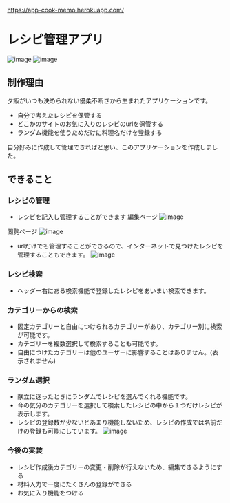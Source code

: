 https://app-cook-memo.herokuapp.com/

# レシピ管理アプリ
![image](https://user-images.githubusercontent.com/55653128/70107082-e1548f00-1688-11ea-899b-57ff0995dbc8.png)
![image](https://user-images.githubusercontent.com/55653128/70107530-1c0af700-168a-11ea-9b38-07494209f14f.png)

## 制作理由
夕飯がいつも決められない優柔不断さから生まれたアプリケーションです。
- 自分で考えたレシピを保管する
- どこかのサイトのお気に入りのレシピのurlを保管する
- ランダム機能を使うためだけに料理名だけを登録する

自分好みに作成して管理できればと思い、このアプリケーションを作成しました。

## できること
### レシピの管理
- レシピを記入し管理することができます
編集ページ
![image](https://user-images.githubusercontent.com/55653128/70107568-3644d500-168a-11ea-89c3-9a7d425082a1.png)

閲覧ページ
![image](https://user-images.githubusercontent.com/55653128/70107696-9a679900-168a-11ea-9abd-547f0e549582.png)

- urlだけでも管理することができるので、インターネットで見つけたレシピを管理することもできます。
![image](https://user-images.githubusercontent.com/55653128/70107671-83c14200-168a-11ea-845a-1305563390b7.png)

### レシピ検索
- ヘッダー右にある検索機能で登録したレシピをあいまい検索できます。

### カテゴリーからの検索
- 固定カテゴリーと自由につけられるカテゴリーがあり、カテゴリー別に検索が可能です。
- カテゴリーを複数選択して検索することも可能です。
- 自由につけたカテゴリーは他のユーザーに影響することはありません。(表示されません)

### ランダム選択
- 献立に迷ったときにランダムでレシピを選んでくれる機能です。
- 今の気分のカテゴリーを選択して検索したレシピの中から１つだけレシピが表示します。
- レシピの登録数が少ないとあまり機能しないため、レシピの作成では名前だけの登録も可能にしています。
![image](https://user-images.githubusercontent.com/55653128/70107815-f16d6e00-168a-11ea-995d-2a5c667a1f63.png)

### 今後の実装
- レシピ作成後カテゴリーの変更・削除が行えないため、編集できるようにする
- 材料入力で一度にたくさんの登録ができる
- お気に入り機能をつける
